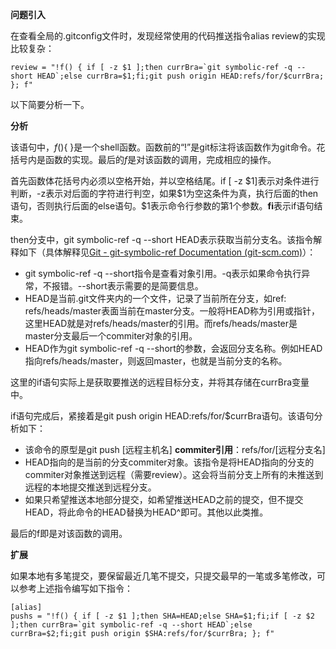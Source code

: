 **问题引入**

在查看全局的.gitconfig文件时，发现经常使用的代码推送指令alias review的实现比较复杂：


```shell
review = "!f() { if [ -z $1 ];then currBra=`git symbolic-ref -q --short HEAD`;else currBra=$1;fi;git push origin HEAD:refs/for/$currBra; }; f"
```

以下简要分析一下。



**分析**

该语句中，*f*(){    }是一个shell函数。函数前的“!”是git标注将该函数作为git命令。花括号内是函数的实现。最后的*f*是对该函数的调用，完成相应的操作。

首先函数体花括号内必须以空格开始，并以空格结尾。if [ -z \$1]表示对条件进行判断，-z表示对后面的字符进行判空，如果\$1为空这条件为真，执行后面的then语句，否则执行后面的else语句。\$1表示命令行参数的第1个参数。**fi**表示if语句结束。

then分支中，git symbolic-ref -q --short HEAD表示获取当前分支名。该指令解释如下（具体解释见[Git - git-symbolic-ref Documentation (git-scm.com)](https://git-scm.com/docs/git-symbolic-ref)）：

- git symbolic-ref -q --short指令是查看对象引用。-q表示如果命令执行异常，不报错。--short表示需要的是简要信息。
- HEAD是当前.git文件夹内的一个文件，记录了当前所在分支，如ref: refs/heads/master表面当前在master分支。一般将HEAD称为引用或指针，这里HEAD就是对refs/heads/master的引用。而refs/heads/master是master分支最后一个commiter对象的引用。
- HEAD作为git symbolic-ref -q --short的参数，会返回分支名称。例如HEAD指向refs/heads/master，则返回master，也就是当前分支的名称。

这里的if语句实际上是获取要推送的远程目标分支，并将其存储在currBra变量中。

if语句完成后，紧接着是git push origin HEAD:refs/for/$currBra语句。该语句分析如下：

- 该命令的原型是git push [远程主机名] **commiter引用**：refs/for/[远程分支名]
- HEAD指向的是当前的分支commiter对象。该指令是将HEAD指向的分支的commiter对象推送到远程（需要review）。这会将当前分支上所有的未推送到远程的本地提交推送到远程分支。
- 如果只希望推送本地部分提交，如希望推送HEAD之前的提交，但不提交HEAD，将此命令的HEAD替换为HEAD^即可。其他以此类推。

最后的f即是对该函数的调用。



**扩展**

如果本地有多笔提交，要保留最近几笔不提交，只提交最早的一笔或多笔修改，可以参考上述指令编写如下指令：

```shell
[alias]
pushs = "!f() { if [ -z $1 ];then SHA=HEAD;else SHA=$1;fi;if [ -z $2 ];then currBra=`git symbolic-ref -q --short HEAD`;else currBra=$2;fi;git push origin $SHA:refs/for/$currBra; }; f"
```